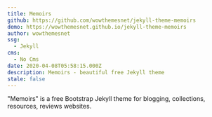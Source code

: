 ```yaml
---
title: Memoirs
github: https://github.com/wowthemesnet/jekyll-theme-memoirs
demo: https://wowthemesnet.github.io/jekyll-theme-memoirs
author: wowthemesnet
ssg:
  - Jekyll
cms:
  - No Cms
date: 2020-04-08T05:58:15.000Z
description: Memoirs - beautiful free Jekyll theme
stale: false
---
```


"Memoirs" is a free Bootstrap Jekyll theme for blogging, collections, resources, reviews websites.